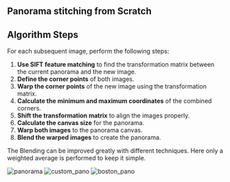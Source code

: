 ## Panorama stitching from Scratch

## Algorithm Steps

For each subsequent image, perform the following steps:

1. **Use SIFT feature matching** to find the transformation matrix between the current panorama and the new image.
2. **Define the corner points** of both images.
3. **Warp the corner points** of the new image using the transformation matrix.
4. **Calculate the minimum and maximum coordinates** of the combined corners.
5. **Shift the transformation matrix** to align the images properly.
6. **Calculate the canvas size** for the panorama.
7. **Warp both images** to the panorama canvas.
8. **Blend the warped images** to create the panorama.

The Blending can be improved greatly with different techniques. Here only a weighted average is performed to keep it simple. 

![panorama](https://github.com/atreyabhat/RBE-ComputerVision/assets/39030188/bac9b73e-f66a-4833-a678-5c6f40c02a17)
![custom_pano](https://github.com/atreyabhat/RBE-ComputerVision/assets/39030188/b85611d5-404d-493f-bcc0-4cbaa3e1cd3b)
![boston_pano](https://github.com/atreyabhat/RBE-ComputerVision/assets/39030188/d2f88250-662c-41b2-ae4c-daa85619c251)
